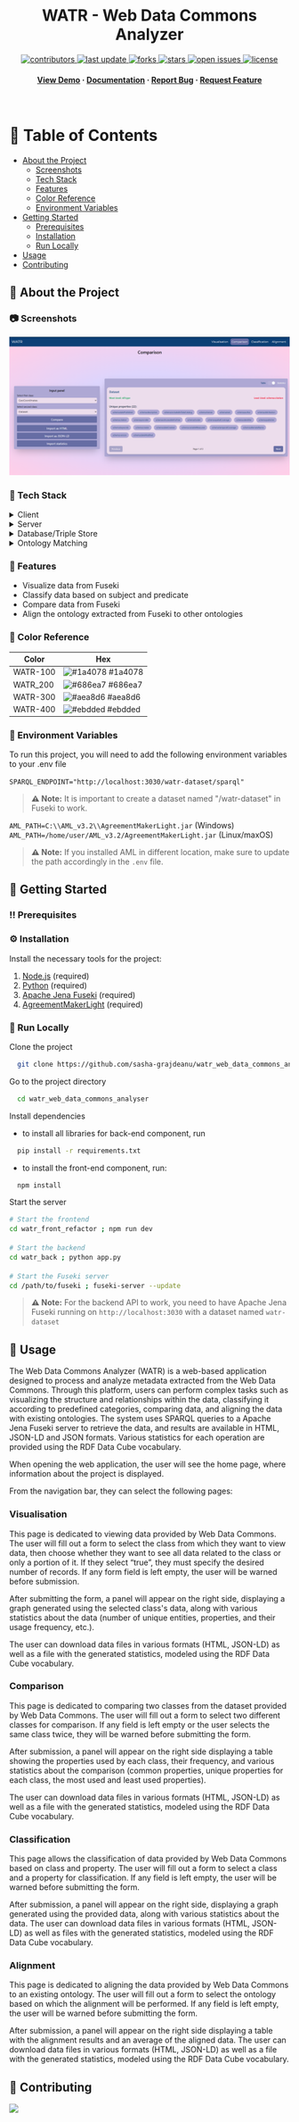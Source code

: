 
<div align="center">

  <h1>WATR - Web Data Commons Analyzer</h1>
  
  
  
<!-- Badges -->
<p>
  <a href="https://github.com/sasha-grajdeanu/watr_web_data_commons_analyser/graphs/contributors">
    <img src="https://img.shields.io/github/contributors/sasha-grajdeanu/watr_web_data_commons_analyser" alt="contributors" />
  </a>
  <a href="">
    <img src="https://img.shields.io/github/last-commit/sasha-grajdeanu/watr_web_data_commons_analyser" alt="last update" />
  </a>
  <a href="https://github.com/sasha-grajdeanu/watr_web_data_commons_analyser/network/members">
    <img src="https://img.shields.io/github/forks/sasha-grajdeanu/watr_web_data_commons_analyser" alt="forks" />
  </a>
  <a href="https://github.com/sasha-grajdeanu/watr_web_data_commons_analyser/stargazers">
    <img src="https://img.shields.io/github/stars/sasha-grajdeanu/watr_web_data_commons_analyser" alt="stars" />
  </a>
  <a href="https://github.com/sasha-grajdeanu/watr_web_data_commons_analyser/issues/">
    <img src="https://img.shields.io/github/issues/sasha-grajdeanu/watr_web_data_commons_analyser" alt="open issues" />
  </a>
  <a href="https://github.com/sasha-grajdeanu/watr_web_data_commons_analyser/blob/master/LICENSE">
    <img src="https://img.shields.io/github/license/sasha-grajdeanu/watr_web_data_commons_analyser.svg" alt="license" />
  </a>
</p>
   
<h4>
    <a href="https://github.com/sasha-grajdeanu/watr_web_data_commons_analyser/">View Demo</a>
  <span> · </span>
    <a href="https://github.com/sasha-grajdeanu/watr_web_data_commons_analyser">Documentation</a>
  <span> · </span>
    <a href="https://github.com/sasha-grajdeanu/watr_web_data_commons_analyser/issues/">Report Bug</a>
  <span> · </span>
    <a href="https://github.com/sasha-grajdeanu/watr_web_data_commons_analyser/issues/">Request Feature</a>
  </h4>
</div>

<br />

<!-- Table of Contents -->
# :notebook_with_decorative_cover: Table of Contents

- [About the Project](#star2-about-the-project)
  * [Screenshots](#camera-screenshots)
  * [Tech Stack](#space_invader-tech-stack)
  * [Features](#dart-features)
  * [Color Reference](#art-color-reference)
  * [Environment Variables](#key-environment-variables)
- [Getting Started](#toolbox-getting-started)
  * [Prerequisites](#bangbang-prerequisites)
  * [Installation](#gear-installation)
  * [Run Locally](#running-run-locally)
- [Usage](#eyes-usage)
- [Contributing](#wave-contributing)

  

<!-- About the Project -->
## :star2: About the Project


<!-- Screenshots -->
### :camera: Screenshots

<div align="center"> 
  <img src="https://github.com/sasha-grajdeanu/watr_web_data_commons_analyser/blob/main/docs/scholarly-html-documentation/images/Compare.png" alt="screenshot" />
</div>


<!-- TechStack -->
### :space_invader: Tech Stack

<details>
  <summary>Client</summary>
  <ul>
    <li><a href="https://reactjs.org/">React.js</a></li>
    <li><a href="https://vite.dev/">Vite</a></li>
    <li><a href="https://tailwindcss.com/">TailwindCSS</a></li>
  </ul>
</details>

<details>
  <summary>Server</summary>
  <ul>
    <li><a href="https://flask.palletsprojects.com/">Flask</a></li>
  </ul>
</details>

<details>
<summary>Database/Triple Store</summary>
  <ul>
    <li><a href="https://jena.apache.org/documentation/fuseki2/">Apache Jena Fuseki</a></li>
  </ul>
</details>

<details>
  <summary>Ontology Matching</summary>
  <ul>
    <li><a href="https://github.com/AgreementMakerLight/AML-Project">Agreement Maker Light (AML)</a> </li>
  </ul>
</details>


<!-- Features -->
### :dart: Features

- Visualize data from Fuseki
- Classify data based on subject and predicate
- Compare data from Fuseki
- Align the ontology extracted from Fuseki to other ontologies

<!-- Color Reference -->
### :art: Color Reference

| Color             | Hex                                                                |
| ----------------- | ------------------------------------------------------------------ |
| WATR-100 | ![#1a4078](https://via.placeholder.com/10/1a4078?text=+) #1a4078 |
| WATR_200 | ![#686ea7](https://via.placeholder.com/10/686ea7?text=+) #686ea7 |
| WATR-300 | ![#aea8d6](https://via.placeholder.com/10/aea8d6?text=+) #aea8d6 |
| WATR-400 | ![#ebdded](https://via.placeholder.com/10/ebdded?text=+) #ebdded |


<!-- Env Variables -->
### :key: Environment Variables

To run this project, you will need to add the following environment variables to your .env file

`SPARQL_ENDPOINT="http://localhost:3030/watr-dataset/sparql"`

> **⚠️ Note:** It is important to create a dataset named "/watr-dataset" in Fuseki to work.

`AML_PATH=C:\\AML_v3.2\\AgreementMakerLight.jar` (Windows)    
`AML_PATH=/home/user/AML_v3.2/AgreementMakerLight.jar` (Linux/maxOS)

> **⚠️ Note:** If you installed AML in different location, make sure to update the path accordingly in the `.env` file.


<!-- Getting Started -->
## 	:toolbox: Getting Started

<!-- Prerequisites -->
### :bangbang: Prerequisites


<!-- Installation -->
### :gear: Installation

Install the necessary tools for the project:
1. [Node.js](https://nodejs.org/) (required)
2. [Python](https://www.python.org/) (required)
3. [Apache Jena Fuseki](https://dlcdn.apache.org/jena/binaries/apache-jena-fuseki-5.3.0.zip) (required)
4. [AgreementMakerLight](https://github.com/AgreementMakerLight/AML-Project/releases/download/v3.2/AML_v3.2.zip) (required)


<!-- Run Locally -->
### :running: Run Locally

Clone the project

```bash
  git clone https://github.com/sasha-grajdeanu/watr_web_data_commons_analyser.git
```

Go to the project directory

```bash
  cd watr_web_data_commons_analyser
```

Install dependencies

- to install all libraries for back-end component, run
  
```bash
  pip install -r requirements.txt
```

- to install the front-end component, run:
  
```bash
  npm install
```

Start the server

```bash
# Start the frontend
cd watr_front_refactor ; npm run dev

# Start the backend
cd watr_back ; python app.py

# Start the Fuseki server
cd /path/to/fuseki ; fuseki-server --update
```

> **⚠️ Note:** For the backend API to work, you need to have Apache Jena Fuseki running on `http://localhost:3030` 
> with a dataset named `watr-dataset`


<!-- Usage -->
## :eyes: Usage

The Web Data Commons Analyzer (WATR) is a web-based application designed to process and analyze metadata extracted from the Web Data Commons. Through this platform, users can perform complex tasks such as visualizing the structure and relationships within the data, classifying it according to predefined categories, comparing data, and aligning the data with existing ontologies. The system uses SPARQL queries to a Apache Jena Fuseki server to retrieve the data, and results are available in HTML, JSON-LD and JSON formats. Various statistics for each operation are provided using the RDF Data Cube vocabulary. 

When opening the web application, the user will see the home page, where information about the project is displayed.

From the navigation bar, they can select the following pages:
### Visualisation

This page is dedicated to viewing data provided by Web Data Commons. The user will fill out a form to select the class from which they want to view data, then choose whether they want to see all data related to the class or only a portion of it. If they select “true”, they must specify the desired number of records. If any form field is left empty, the user will be warned before submission.

After submitting the form, a panel will appear on the right side, displaying a graph generated using the selected class's data, along with various statistics about the data (number of unique entities, properties, and their usage frequency, etc.).

The user can download data files in various formats (HTML, JSON-LD) as well as a file with the generated statistics, modeled using the RDF Data Cube vocabulary.
### Comparison

This page is dedicated to comparing two classes from the dataset provided by Web Data Commons. The user will fill out a form to select two different classes for comparison. If any field is left empty or the user selects the same class twice, they will be warned before submitting the form.

After submission, a panel will appear on the right side displaying a table showing the properties used by each class, their frequency, and various statistics about the comparison (common properties, unique properties for each class, the most used and least used properties).

The user can download data files in various formats (HTML, JSON-LD) as well as a file with the generated statistics, modeled using the RDF Data Cube vocabulary.
### Classification

This page allows the classification of data provided by Web Data Commons based on class and property. The user will fill out a form to select a class and a property for classification. If any field is left empty, the user will be warned before submitting the form.

After submission, a panel will appear on the right side, displaying a graph generated using the provided data, along with various statistics about the data. The user can download data files in various formats (HTML, JSON-LD) as well as files with the generated statistics, modeled using the RDF Data Cube vocabulary.
### Alignment

This page is dedicated to aligning the data provided by Web Data Commons to an existing ontology. The user will fill out a form to select the ontology based on which the alignment will be performed. If any field is left empty, the user will be warned before submitting the form.

After submission, a panel will appear on the right side displaying a table with the alignment results and an average of the aligned data. The user can download data files in various formats (HTML, JSON-LD) as well as a file with the generated statistics, modeled using the RDF Data Cube vocabulary.



<!-- Contributing -->
## :wave: Contributing

<a href="https://github.com/sasha-grajdeanu/watr_web_data_commons_analyser/graphs/contributors">
  <img src="https://contrib.rocks/image?repo=sasha-grajdeanu/watr_web_data_commons_analyser" />
</a>



